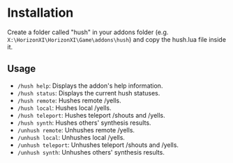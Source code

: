 # Installation
Create a folder called "hush" in your addons folder (e.g. `X:\HorizonXI\HorizonXI\Game\addons\hush`) and copy the hush.lua file inside it.

## Usage
* `/hush help`: Displays the addon's help information.
* `/hush status`: Displays the current hush statuses.
* `/hush remote`: Hushes remote /yells.
* `/hush local`: Hushes local /yells.
* `/hush teleport`: Hushes teleport /shouts and /yells.
* `/hush synth`: Hushes others' synthesis results.
* `/unhush remote`: Unhushes remote /yells.
* `/unhush local`: Unhushes local /yells.
* `/unhush teleport`: Unhushes teleport /shouts and /yells.
* `/unhush synth`: Unhushes others' synthesis results.
